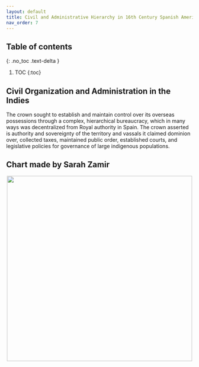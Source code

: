```yaml
---
layout: default
title: Civil and Administrative Hierarchy in 16th Century Spanish America
nav_order: 7
---
```


## Table of contents
{: .no_toc .text-delta }

1. TOC
{:toc}

## Civil Organization and Administration in the Indies

The crown sought to establish and maintain control over its overseas possessions through a complex, hierarchical bureaucracy, which in many ways was decentralized from Royal authority in Spain. The crown asserted is authority and sovereignty of the territory and vassals it claimed dominion over, collected taxes, maintained public order, established courts, and legislative policies for governance of large indigenous populations.

## Chart made by Sarah Zamir

<img src="/juandelvalle/assets/images/SpanishAdmin.png" style="display:block;margin-left:auto;margin-right:auto;height:500px">
